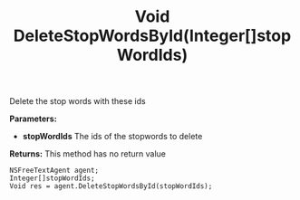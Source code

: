 ﻿---
uid: crmscript_ref_NSFreeTextAgent_DeleteStopWordsById
title: Void DeleteStopWordsById(Integer[]stopWordIds)
intellisense: NSFreeTextAgent.DeleteStopWordsById
keywords: NSFreeTextAgent, DeleteStopWordsById
so.topic: reference
---

Delete the stop words with these ids

**Parameters:**
 - **stopWordIds** The ids of the stopwords to delete

**Returns:** This method has no return value

```crmscript
NSFreeTextAgent agent;
Integer[]stopWordIds;
Void res = agent.DeleteStopWordsById(stopWordIds);
```

